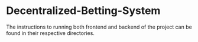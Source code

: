 # Decentralized-Betting-System

The instructions to running both frontend and backend of the project can be found in their respective directories.
